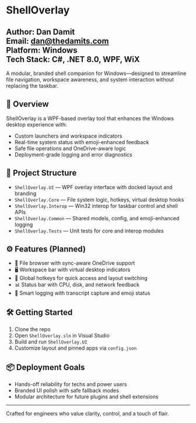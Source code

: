 # ShellOverlay

**Author:** Dan Damit  
**Email:** dan@thedamits.com  
**Platform:** Windows  
**Tech Stack:** C#, .NET 8.0, WPF, WiX
---
A modular, branded shell companion for Windows—designed to streamline file navigation, workspace awareness, and system interaction without replacing the taskbar.

## 🚀 Overview

ShellOverlay is a WPF-based overlay tool that enhances the Windows desktop experience with:
- Custom launchers and workspace indicators
- Real-time system status with emoji-enhanced feedback
- Safe file operations and OneDrive-aware logic
- Deployment-grade logging and error diagnostics

## 🧱 Project Structure

- `ShellOverlay.UI` — WPF overlay interface with docked layout and branding
- `ShellOverlay.Core` — File system logic, hotkeys, virtual desktop hooks
- `ShellOverlay.Interop` — Win32 interop for taskbar control and shell APIs
- `ShellOverlay.Common` — Shared models, config, and emoji-enhanced logging
- `ShellOverlay.Tests` — Unit tests for core and interop modules

## ⚙️ Features (Planned)

- 📁 File browser with sync-aware OneDrive support
- 🖥️ Workspace bar with virtual desktop indicators
- 🔧 Global hotkeys for quick access and layout switching
- 📊 Status bar with CPU, disk, and network feedback
- 🧠 Smart logging with transcript capture and emoji status

## 🛠️ Getting Started

1. Clone the repo
2. Open `ShellOverlay.sln` in Visual Studio
3. Build and run `ShellOverlay.UI`
4. Customize layout and pinned apps via `config.json`

## 📦 Deployment Goals

- Hands-off reliability for techs and power users
- Branded UI polish with safe fallback modes
- Modular architecture for future plugins and shell extensions

---

Crafted for engineers who value clarity, control, and a touch of flair.
